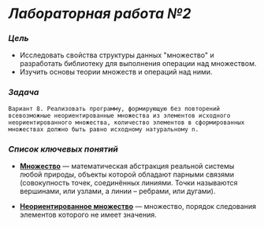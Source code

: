 # <B><I> Лабораторная работа №2</I></B>
### <B><I> Цель</I></B>
- Исследовать свойства структуры данных "множество" и разработать библиотеку для выполнения операции над множеством.
- Изучить основы теории множеств и операций над ними.
### <B><I> Задача</I></B>
`Вариант 8. Реализовать программу, формирующую без повторений всевозможные
неориентированные множества из элементов исходного неориентированного множества,
количество элементов в сформированных множествах должно быть равно исходному
натуральному n.`
### <B><I> Список ключевых понятий</I></B>
- [**Множество**](https://drive.google.com/file/d/1j-PsJSuN9RiMik3-pWwBjYyqLicLuCfG/view) — математическая абстракция реальной системы любой природы, объекты которой обладают парными связями
(совокупность точек, соединённых линиями. Точки называются вершинами, или узлами, а линии – ребрами, или дугами).

- [**Неориентированное множество**](https://drive.google.com/file/d/1j-PsJSuN9RiMik3-pWwBjYyqLicLuCfG/view) — множество, порядок следования элементов которого не имеет значения.

